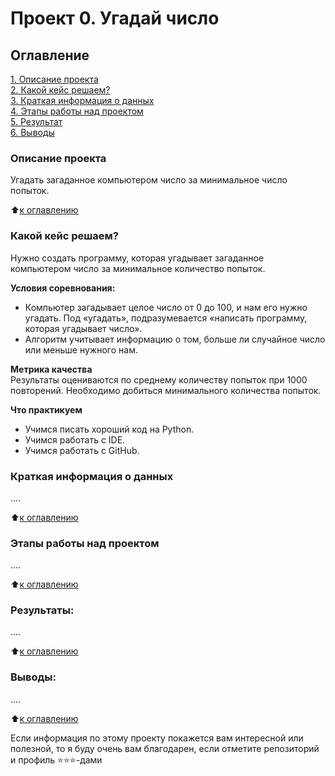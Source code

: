 # Проект 0. Угадай число

## Оглавление  
[1. Описание проекта](https://github.com/Chuyanvit/XezyDS#описание-проекта)  
[2. Какой кейс решаем?](https://github.com/Chuyanvit/XezyDS#какой-кейс-решаем)  
[3. Краткая информация о данных](https://github.com/Chuyanvit/XezyDS#краткая-информация-о-данных)  
[4. Этапы работы над проектом](https://github.com/Chuyanvit/XezyDS#этапы-работы-над-проектом)  
[5. Результат](https://github.com/Chuyanvit/XezyDS#результаты)    
[6. Выводы](https://github.com/Chuyanvit/XezyDS#выводы) 

### Описание проекта    
Угадать загаданное компьютером число за минимальное число попыток.

:arrow_up:[к оглавлению](https://github.com/Chuyanvit/XezyDS#оглавление)


### Какой кейс решаем?    
Нужно создать программу, которая угадывает загаданное компьютером число за минимальное количество попыток.

**Условия соревнования:**  
- Компьютер загадывает целое число от 0 до 100, и нам его нужно угадать. Под «угадать», подразумевается «написать программу, которая угадывает число».
- Алгоритм учитывает информацию о том, больше ли случайное число или меньше нужного нам.

**Метрика качества**     
Результаты оцениваются по среднему количеству попыток при 1000 повторений. Необходимо добиться минимального количества попыток.

**Что практикуем**     
- Учимся писать хороший код на Python.
- Учимся работать с IDE.
- Учимся работать с GitHub.


### Краткая информация о данных
....
  
:arrow_up:[к оглавлению](https://github.com/Chuyanvit/XezyDS#оглавление)


### Этапы работы над проектом  
....

:arrow_up:[к оглавлению](https://github.com/Chuyanvit/XezyDS#оглавление)


### Результаты:  
....

:arrow_up:[к оглавлению](https://github.com/Chuyanvit/XezyDS#оглавление)


### Выводы:  
....

:arrow_up:[к оглавлению](https://github.com/Chuyanvit/XezyDS#оглавление)


Если информация по этому проекту покажется вам интересной или полезной, то я буду очень вам благодарен, если отметите репозиторий и профиль ⭐️⭐️⭐️-дами